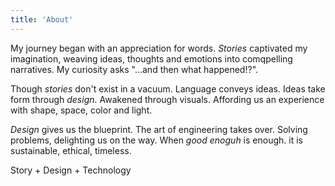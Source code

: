 ```yaml
---
title: 'About'
---
```

My journey began with an appreciation for words. <em>Stories</em> captivated my imagination, weaving ideas, thoughts and emotions into comqpelling narratives. My curiosity asks "...and then what happened!?".

Though <em>stories</em> don't exist in a vacuum. Language conveys ideas. Ideas take form through <em>design</em>. Awakened through visuals. Affording us an experience with shape, space, color and light.

<em>Design</em> gives us the blueprint. The art of engineering takes over. Solving problems, delighting us on the way. When <em>good enoguh</em> is enough. it is sustainable, ethical, timeless.

Story + Design + Technology
